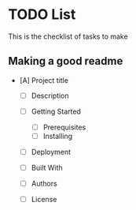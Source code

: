 # TODO List

This is the checklist of tasks to make

## Making a good readme

- [A] Project title
  - [ ] Description
  - [ ] Getting Started
    - [ ] Prerequisites
    - [ ] Installing
  - [ ] Deployment
  - [ ] Built With
  - [ ] Authors
  - [ ] License

